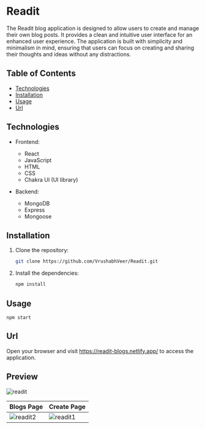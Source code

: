 # Readit

The Readit blog application is designed to allow users to create and manage their own blog posts. It provides a clean and intuitive user interface for an enhanced user experience. The application is built with simplicity and minimalism in mind, ensuring that users can focus on creating and sharing their thoughts and ideas without any distractions.

## Table of Contents

- [Technologies](#technologies)
- [Installation](#installation)
- [Usage](#usage)
- [Url](#url)

## Technologies

- Frontend:
  - React
  - JavaScript
  - HTML
  - CSS
  - Chakra UI (UI library)

- Backend:
  - MongoDB
  - Express
  - Mongoose

## Installation

1. Clone the repository:

   ```bash
   git clone https://github.com/VrushabhVeer/Readit.git

2. Install the dependencies:

   ```bash
   npm install

## Usage
    npm start
  
## Url
Open your browser and visit https://readit-blogs.netlify.app/ to access the application.

## Preview
![readit](https://github.com/VrushabhVeer/Readit/assets/99570200/07ad4797-70cd-47f9-a654-4040d21cfae9)


| Blogs Page            | Create Page              |
| ---------------------- | ---------------------- |
| ![readit2](https://github.com/VrushabhVeer/Readit/assets/99570200/700fd387-d439-426f-8308-aa0db8faceca) | ![readit1](https://github.com/VrushabhVeer/Readit/assets/99570200/14d90091-f9fb-407a-b6e8-e403e616d8f9) |






